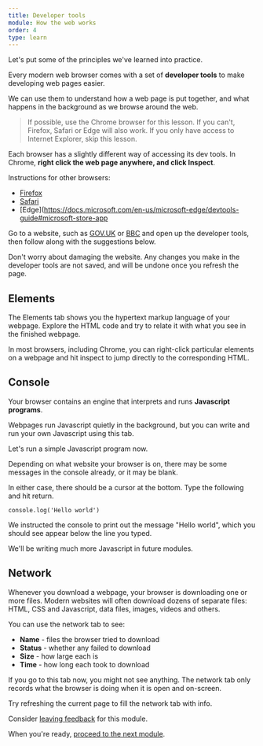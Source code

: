 ```yaml
---
title: Developer tools
module: How the web works
order: 4
type: learn
---
```



Let's put some of the principles we've learned into practice.

Every modern web browser comes with a set of **developer tools** to make developing web pages easier.

We can use them to understand how a web page is put together, and what happens in the background as we browse around the web.

> If possible, use the Chrome browser for this lesson. If you can't, Firefox, Safari or Edge will also work. If you only have access to Internet Explorer, skip this lesson.

Each browser has a slightly different way of accessing its dev tools. In Chrome, **right click the web page anywhere, and click Inspect**.

Instructions for other browsers:

* [Firefox](https://developer.mozilla.org/en-US/docs/Learn/Common_questions/What_are_browser_developer_tools)
* [Safari](https://developer.apple.com/library/archive/documentation/AppleApplications/Conceptual/Safari_Developer_Guide/GettingStarted/GettingStarted.html#//apple_ref/doc/uid/TP40007874-CH2-SW1)
* [Edge](https://docs.microsoft.com/en-us/microsoft-edge/devtools-guide#microsoft-store-app

<div class="todo">
	<p>Go to a website, such as <a href="http://gov.uk">GOV.UK</a> or <a href="http://bbc.co.uk">BBC</a> and open up the developer tools, then follow along with the suggestions below.</p>
</div>

Don't worry about damaging the website. Any changes you make in the developer tools are not saved, and will be undone once you refresh the page.

## Elements
The Elements tab shows you the hypertext markup language of your webpage. Explore the HTML code and try to relate it with what you see in the finished webpage.

In most browsers, including Chrome, you can right-click particular elements on a webpage and hit inspect to jump directly to the corresponding HTML.

## Console
Your browser contains an engine that interprets and runs **Javascript programs**.

Webpages run Javascript quietly in the background, but you can write and run your own Javascript using this tab.

Let's run a simple Javascript program now.

Depending on what website your browser is on, there may be some messages in the console already, or it may be blank.

In either case, there should be a cursor at the bottom. Type the following and hit return.

```
console.log('Hello world')
```

We instructed the console to print out the message "Hello world", which you should see appear below the line you typed.

We'll be writing much more Javascript in future modules.


## Network
Whenever you download a webpage, your browser is downloading one or more files. Modern websites will often download dozens of separate files: HTML, CSS and Javascript, data files, images, videos and others.

You can use the network tab to see:
- **Name** - files the browser tried to download
- **Status** - whether any failed to download
- **Size** - how large each is
- **Time** - how long each took to download

If you go to this tab now, you might not see anything. The network tab only records what the browser is doing when it is open and on-screen.

Try refreshing the current page to fill the network tab with info.

<div class="inset">
	<p>Consider <a href="/feedback">leaving feedback</a> for this module.</p>
	<p>When you're ready, <a href="/lesson/your-first-webpage">proceed to the next module</a>.</p>
</div>
